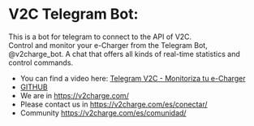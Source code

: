 # V2C Telegram Bot:

This is a bot for telegram to connect to the API of V2C. <br>
Control and monitor your e-Charger from the Telegram Bot, @v2charge_bot. 
A chat that offers all kinds of real-time statistics and control commands.

- You can find a video here: [Telegram V2C - Monitoriza tu e-Charger](https://www.youtube.com/watch?v=Y6aZSRe1--Y&ab_channel=V2C) 
- [GITHUB](https://github.com/V2Charge) 
- We are in https://v2charge.com/ 
- Please contact us in https://v2charge.com/es/conectar/
- Community   https://v2charge.com/es/comunidad/
